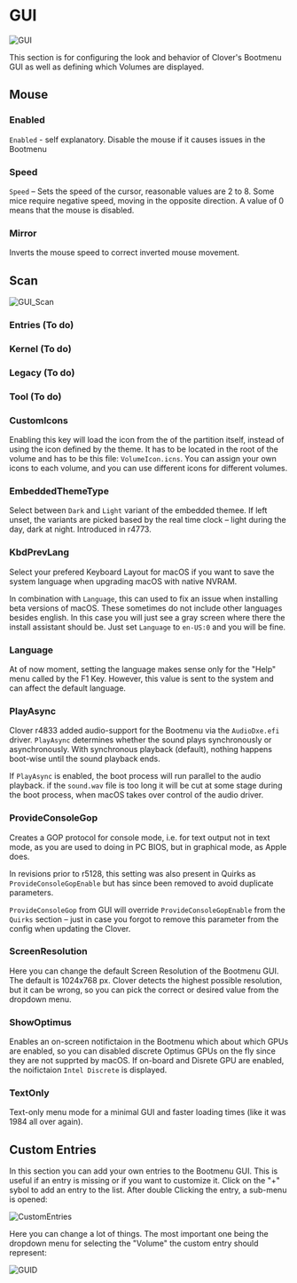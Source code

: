 # GUI
![GUI](https://user-images.githubusercontent.com/76865553/136703745-7ec35d11-5458-482c-a8c8-ccaf48d9650d.jpeg)

This section is for configuring the look and behavior of Clover's Bootmenu GUI as well as defining which Volumes are displayed.

## Mouse
### Enabled
`Enabled` - self explanatory. Disable the mouse if it causes issues in the Bootmenu

### Speed
`Speed` – Sets the speed of the cursor, reasonable values are 2 to 8. Some mice require negative speed, moving in the opposite direction. A value of 0 means that the mouse is disabled.

### Mirror
Inverts the mouse speed to correct inverted mouse movement.

## Scan
![GUI_Scan](https://user-images.githubusercontent.com/76865553/136699885-281deddd-0151-4e06-a489-4299669fe4d3.png)

### Entries (To do)
### Kernel (To do)
### Legacy (To do)
### Tool (To do)

### CustomIcons
Enabling this key will load the icon from the of the partition itself, instead of using the icon defined by the theme. It has to be located in the root of the volume and has to be this file: `VolumeIcon.icns`. You can assign your own icons to each volume, and you can use different icons for different volumes.

### EmbeddedThemeType
Select between `Dark` and `Light` variant of the embedded themee. If left unset, the variants are picked based by the real time clock – light during the day, dark at night. Introduced in r4773.

### KbdPrevLang
Select your prefered Keyboard Layout for macOS if you want to save the system language when upgrading macOS with native NVRAM.

In combination with `Language`, this can used to fix an issue when installing beta versions of macOS. These sometimes do not include other languages besides english. In this case you will just see a gray screen where there the install assistant should be. Just set `Language` to `en-US:0` and you will be fine. 

### Language
At of now moment, setting the language makes sense only for the "Help" menu called by the F1 Key. However, this value is sent to the system and can affect the default language.

### PlayAsync
Clover r4833 added audio-support for the Bootmenu via the `AudioDxe.efi` driver. `PlayAsync` determines whether the sound plays synchronously or asynchronously. With synchronous playback (default), nothing happens boot-wise until the sound playback ends. 

If `PlayAsync` is enabled, the boot process will run parallel to the audio playback. if the `sound.wav` file is too long it will be cut at some stage during the boot process, when macOS takes over control of the audio driver.

### ProvideConsoleGop
Creates a GOP protocol for console mode, i.e. for text output not in text mode, as you are used to doing in PC BIOS, but in graphical mode, as Apple does.

In revisions prior to r5128, this setting was also present in Quirks as `ProvideConsoleGopEnable` but has since been removed to avoid duplicate parameters.

`ProvideConsoleGop` from GUI will override `ProvideConsoleGopEnable` from the `Quirks` section  – just in case you forgot to remove this parameter from the config when updating the Clover.

### ScreenResolution
Here you can change the default Screen Resolution of the Bootmenu GUI. The default is 1024x768 px. Clover detects the highest possible resolution, but it can be wrong, so you can pick the correct or desired value from the dropdown menu.

### ShowOptimus
Enables an on-screen notifictaion in the Bootmenu which about which GPUs are enabled, so you can disabled discrete Optimus GPUs on the fly since they are not supprted by macOS. If on-board and Disrete GPU are enabled, the noifictaion `Intel Discrete` is displayed.

### TextOnly
Text-only menu mode for a minimal GUI and faster loading times (like it was 1984 all over again).

## Custom Entries
In this section you can add your own entries to the Bootmenu GUI. This is useful if an entry is missing or if you want to customize it. Click on the "+" sybol to add an entry to the list. After double Clicking the entry, a sub-menu is opened: 

![CustomEntries](https://user-images.githubusercontent.com/76865553/136699902-97579045-ba7f-48e0-a95f-31019613f524.png)

Here you can change a lot of things. The most important one being the dropdown menu for selecting the "Volume" the custom entry should represent:

![GUID](https://user-images.githubusercontent.com/76865553/136699942-79efe2a9-2995-48fe-a6fd-aad342ae259a.png)
